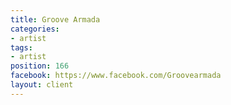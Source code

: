 ```yaml
---
title: Groove Armada
categories:
- artist
tags:
- artist
position: 166
facebook: https://www.facebook.com/Groovearmada
layout: client
---
```


